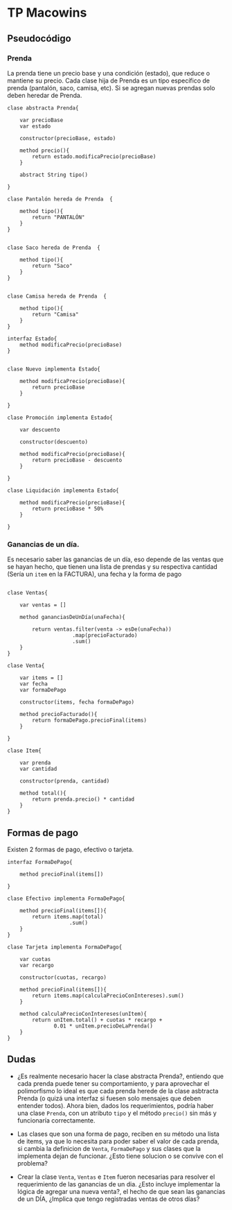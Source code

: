 # TP Macowins

## Pseudocódigo


### Prenda

La prenda tiene un precio base y una condición (estado), que reduce o mantiene su precio.
Cada clase hija de Prenda es un tipo específico de prenda (pantalón, saco, camisa, etc). Si se agregan nuevas prendas solo deben heredar de Prenda.

```
clase abstracta Prenda{

    var precioBase
    var estado

    constructor(precioBase, estado)

    method precio(){
        return estado.modificaPrecio(precioBase)
    }

    abstract String tipo()

}

```

```
clase Pantalón hereda de Prenda  {

    method tipo(){
        return "PANTALÓN"
    }
}


clase Saco hereda de Prenda  {

    method tipo(){
        return "Saco"
    }
}


clase Camisa hereda de Prenda  {

    method tipo(){
        return "Camisa"
    }
}
```

```
interfaz Estado{
    method modificaPrecio(precioBase)
}

```

```

clase Nuevo implementa Estado{

    method modificaPrecio(precioBase){
        return precioBase
    }

}

clase Promoción implementa Estado{

    var descuento

    constructor(descuento)

    method modificaPrecio(precioBase){
        return precioBase - descuento
    }

}

clase Liquidación implementa Estado{

    method modificaPrecio(precioBase){
        return precioBase * 50%
    }

}

```

### Ganancias de un día.

Es necesario saber las ganancias de un día, eso depende de las ventas que se hayan hecho, que tienen una lista de prendas y su respectiva cantidad (Sería un `item` en la FACTURA), una fecha y la forma de pago 

```

clase Ventas{

    var ventas = []

    method gananciasDeUnDía(unaFecha){

        return ventas.filter(venta -> esDe(unaFecha))
                     .map(precioFacturado)
                     .sum()
    }
}

clase Venta{

    var items = []
    var fecha
    var formaDePago

    constructor(items, fecha formaDePago)

    method precioFacturado(){
        return formaDePago.precioFinal(items)
    }

}

clase Item{

    var prenda
    var cantidad

    constructor(prenda, cantidad)

    method total(){
        return prenda.precio() * cantidad
    }
}

```

## Formas de pago

Existen 2 formas de pago, efectivo o tarjeta.

```
interfaz FormaDePago{

    method precioFinal(items[])

}

clase Efectivo implementa FormaDePago{

    method precioFinal(items[]){
        return items.map(total)
                    .sum()
    }
}

clase Tarjeta implementa FormaDePago{

    var cuotas
    var recargo

    constructor(cuotas, recargo)

    method precioFinal(items[]){
        return items.map(calculaPrecioConIntereses).sum()
    }

    method calculaPrecioConIntereses(unItem){
        return unItem.total() + cuotas * recargo + 
               0.01 * unItem.precioDeLaPrenda()
    }
}

```

## Dudas

- ¿Es realmente necesario hacer la clase abstracta Prenda?, entiendo que cada prenda puede tener su comportamiento, y para aprovechar el polimorfismo lo ideal es que cada prenda herede de la clase asbtracta Prenda (o quizá una interfaz si fuesen solo mensajes que deben entender todos). Ahora bien, dados los requerimientos, podría haber una clase `Prenda`, con un atributo `tipo` y el método `precio()` sin más y funcionaría correctamente.


- Las clases que son una forma de pago, reciben en su método una lista de items, ya que lo necesita para poder saber el valor de cada prenda, si cambia la definicion de `Venta`, `FormaDePago` y sus clases que la implementa dejan de funcionar. ¿Esto tiene solucion o se convive con el problema?

- Crear la clase `Venta`, `Ventas` e `Item` fueron necesarias para resolver el requerimiento de las ganancias de un dia. ¿Esto incluye implementar la lógica de agregar una nueva venta?, el hecho de que sean las ganancias de un DÍA, ¿Implica que tengo registradas ventas de otros días?



